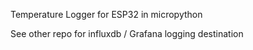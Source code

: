Temperature Logger for ESP32 in micropython

See other repo for influxdb / Grafana logging destination

